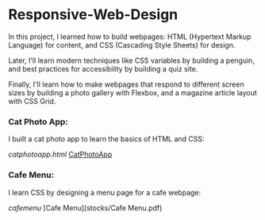 # Responsive-Web-Design
In this project, I learned how to build webpages: HTML (Hypertext Markup Language) for content, and CSS (Cascading Style Sheets) for design.

Later, I'll learn modern techniques like CSS variables by building a penguin, and best practices for accessibility by building a quiz site.

Finally, I'll learn how to make webpages that respond to different screen sizes by building a photo gallery with Flexbox, and a magazine article layout with CSS Grid.

### Cat Photo App: 

I built a cat photo app to learn the basics of HTML and CSS: 

*catphotoapp.html* [CatPhotoApp](stocks/CatPhotoApp.pdf)

### Cafe Menu: 

I learn CSS by designing a menu page for a cafe webpage: 

*cafemenu* [Cafe Menu](stocks/Cafe Menu.pdf)



